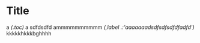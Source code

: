 # Title
a
*(.toc)*
a sdfdsdfd  ammmmmmmmmm
*(,label .:'aaaaaaadsdfsdfsdfdfadfd')*
kkkkkhkkkbghhhh
<word-count></word-count>
